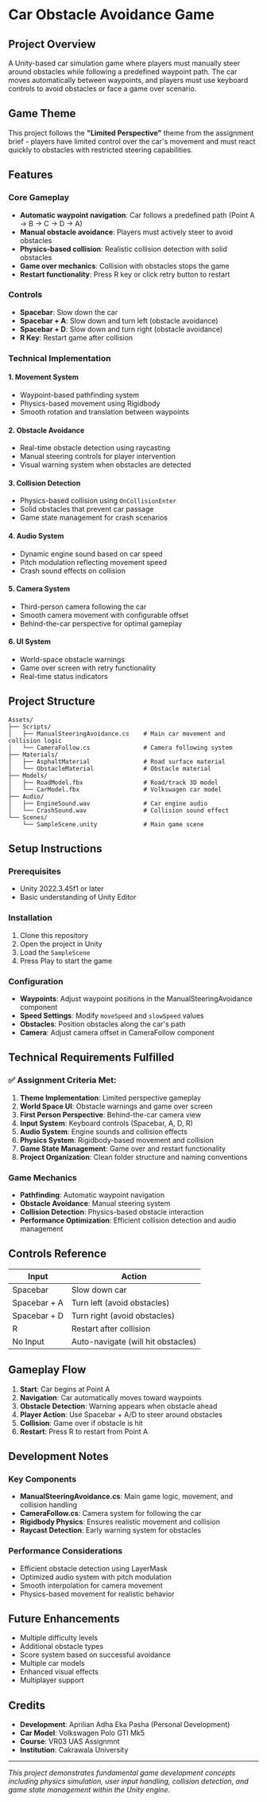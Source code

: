 # Car Obstacle Avoidance Game

## Project Overview
A Unity-based car simulation game where players must manually steer around obstacles while following a predefined waypoint path. The car moves automatically between waypoints, and players must use keyboard controls to avoid obstacles or face a game over scenario.

## Game Theme
This project follows the **"Limited Perspective"** theme from the assignment brief - players have limited control over the car's movement and must react quickly to obstacles with restricted steering capabilities.

## Features

### Core Gameplay
- **Automatic waypoint navigation**: Car follows a predefined path (Point A → B → C → D → A)
- **Manual obstacle avoidance**: Players must actively steer to avoid obstacles
- **Physics-based collision**: Realistic collision detection with solid obstacles
- **Game over mechanics**: Collision with obstacles stops the game
- **Restart functionality**: Press R key or click retry button to restart

### Controls
- **Spacebar**: Slow down the car
- **Spacebar + A**: Slow down and turn left (obstacle avoidance)
- **Spacebar + D**: Slow down and turn right (obstacle avoidance)
- **R Key**: Restart game after collision

### Technical Implementation

#### 1. Movement System
- Waypoint-based pathfinding system
- Physics-based movement using Rigidbody
- Smooth rotation and translation between waypoints

#### 2. Obstacle Avoidance
- Real-time obstacle detection using raycasting
- Manual steering controls for player intervention
- Visual warning system when obstacles are detected

#### 3. Collision Detection
- Physics-based collision using `OnCollisionEnter`
- Solid obstacles that prevent car passage
- Game state management for crash scenarios

#### 4. Audio System
- Dynamic engine sound based on car speed
- Pitch modulation reflecting movement speed
- Crash sound effects on collision

#### 5. Camera System
- Third-person camera following the car
- Smooth camera movement with configurable offset
- Behind-the-car perspective for optimal gameplay

#### 6. UI System
- World-space obstacle warnings
- Game over screen with retry functionality
- Real-time status indicators

## Project Structure

```
Assets/
├── Scripts/
│   ├── ManualSteeringAvoidance.cs    # Main car movement and collision logic
│   └── CameraFollow.cs               # Camera following system
├── Materials/
│   ├── AsphaltMaterial               # Road surface material
│   └── ObstacleMaterial              # Obstacle material
├── Models/
│   ├── RoadModel.fbx                 # Road/track 3D model
│   └── CarModel.fbx                  # Volkswagen car model
├── Audio/
│   ├── EngineSound.wav               # Car engine audio
│   └── CrashSound.wav                # Collision sound effect
└── Scenes/
    └── SampleScene.unity             # Main game scene
```

## Setup Instructions

### Prerequisites
- Unity 2022.3.45f1 or later
- Basic understanding of Unity Editor

### Installation
1. Clone this repository
2. Open the project in Unity
3. Load the `SampleScene`
4. Press Play to start the game

### Configuration
- **Waypoints**: Adjust waypoint positions in the ManualSteeringAvoidance component
- **Speed Settings**: Modify `moveSpeed` and `slowSpeed` values
- **Obstacles**: Position obstacles along the car's path
- **Camera**: Adjust camera offset in CameraFollow component

## Technical Requirements Fulfilled

### ✅ Assignment Criteria Met:
1. **Theme Implementation**: Limited perspective gameplay
2. **World Space UI**: Obstacle warnings and game over screen
3. **First Person Perspective**: Behind-the-car camera view
4. **Input System**: Keyboard controls (Spacebar, A, D, R)
5. **Audio System**: Engine sounds and collision effects
6. **Physics System**: Rigidbody-based movement and collision
7. **Game State Management**: Game over and restart functionality
8. **Project Organization**: Clean folder structure and naming conventions

### Game Mechanics
- **Pathfinding**: Automatic waypoint navigation
- **Obstacle Avoidance**: Manual steering system
- **Collision Detection**: Physics-based obstacle interaction
- **Performance Optimization**: Efficient collision detection and audio management

## Controls Reference

| Input | Action |
|-------|--------|
| Spacebar | Slow down car |
| Spacebar + A | Turn left (avoid obstacles) |
| Spacebar + D | Turn right (avoid obstacles) |
| R | Restart after collision |
| No Input | Auto-navigate (will hit obstacles) |

## Gameplay Flow

1. **Start**: Car begins at Point A
2. **Navigation**: Car automatically moves toward waypoints
3. **Obstacle Detection**: Warning appears when obstacle ahead
4. **Player Action**: Use Spacebar + A/D to steer around obstacles
5. **Collision**: Game over if obstacle is hit
6. **Restart**: Press R to restart from Point A

## Development Notes

### Key Components
- **ManualSteeringAvoidance.cs**: Main game logic, movement, and collision handling
- **CameraFollow.cs**: Camera system for following the car
- **Rigidbody Physics**: Ensures realistic movement and collision
- **Raycast Detection**: Early warning system for obstacles

### Performance Considerations
- Efficient obstacle detection using LayerMask
- Optimized audio system with pitch modulation
- Smooth interpolation for camera movement
- Physics-based movement for realistic behavior

## Future Enhancements
- Multiple difficulty levels
- Additional obstacle types
- Score system based on successful avoidance
- Multiple car models
- Enhanced visual effects
- Multiplayer support

## Credits
- **Development**: Aprilian Adha Eka Pasha (Personal Development)
- **Car Model**: Volkswagen Polo GTI Mk5
- **Course**: VR03 UAS Assignmnt
- **Institution**: Cakrawala University

---

*This project demonstrates fundamental game development concepts including physics simulation, user input handling, collision detection, and game state management within the Unity engine.*